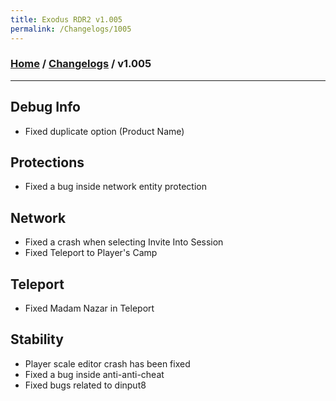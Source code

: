 ```yaml
---
title: Exodus RDR2 v1.005
permalink: /Changelogs/1005
---
```

### [Home](../../index.md) / [Changelogs](../Changelogs.md) / v1.005
---
## Debug Info
- Fixed duplicate option (Product Name)

## Protections
- Fixed a bug inside network entity protection

## Network
- Fixed a crash when selecting Invite Into Session
- Fixed Teleport to Player's Camp

## Teleport
- Fixed Madam Nazar in Teleport

## Stability
- Player scale editor crash has been fixed
- Fixed a bug inside anti-anti-cheat
- Fixed bugs related to dinput8
